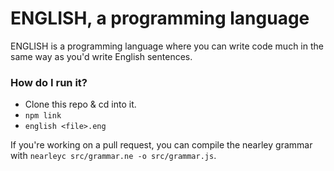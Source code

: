 # ENGLISH, a programming language

ENGLISH is a programming language where you can write code much in the same way as you'd write English sentences.

### How do I run it?

- Clone this repo & cd into it.
- `npm link`
- `english <file>.eng`

If you're working on a pull request, you can compile the nearley grammar with `nearleyc src/grammar.ne -o src/grammar.js`.